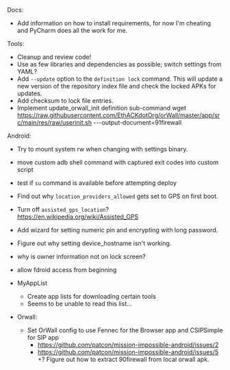Docs:
- Add information on how to install requirements, for now I'm cheating and
  PyCharm does all the work for me.


Tools:
- Cleanup and review code!
- Use as few libraries and dependencies as possible; switch settings from YAML?
- Add `--update` option to the `definition lock` command. This will update a new
  version of the repository index file and check the locked APKs for updates.
- Add checksum to lock file entries.
- Implement update_orwall_init definition sub-command
    wget https://raw.githubusercontent.com/EthACKdotOrg/orWall/master/app/src/main/res/raw/userinit.sh ---output-document=91firewall

Android:
- Try to mount system rw when changing with settings binary.
- move custom adb shell command with captured exit codes into custom script
- test if `su` command is available before attempting deploy
- Find out why `location_providers_allowed` gets set to GPS on first
  boot.
- Turn off `assisted_gps_location`?
      https://en.wikipedia.org/wiki/Assisted_GPS

- Add wizard for setting numeric pin and encrypting with long password.
- Figure out why setting device_hostname isn't working.
- why is owner information not on lock screen?
- allow fdroid access from beginning

- MyAppList
  + Create app lists for downloading certain tools
  - Seems to be unable to read this list...

- Orwall:
  - Set OrWall config to use Fennec for the Browser app and CSIPSimple for SIP app
    - https://github.com/patcon/mission-impossible-android/issues/2
    - https://github.com/patcon/mission-impossible-android/issues/5
  +? Figure out how to extract 90firewall from local orwall apk.
